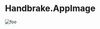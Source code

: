 # Handbrake.AppImage

![foo](https://github.com/nx-appbuild-hub/Handbrake.AppImage//actions/workflows/makefile.yml/badge.svg)
